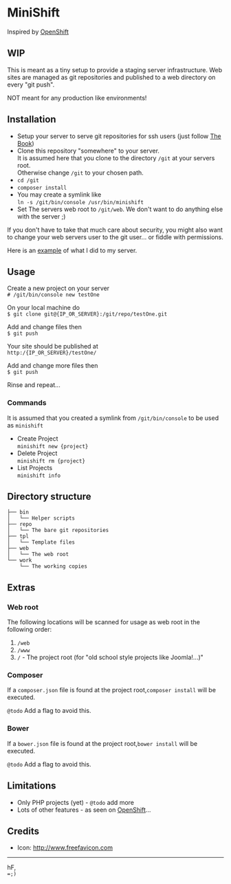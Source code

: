 # MiniShift

Inspired by [OpenShift](https://www.openshift.com/)

## WIP

This is meant as a tiny setup to provide a staging server infrastructure. Web sites are managed as git repositories and published to a web directory on every "git push".

NOT meant for any production like environments!

## Installation

* Setup your server to serve git repositories for ssh users (just follow [The Book](https://git-scm.com/book/en/v2/Git-on-the-Server-Setting-Up-the-Server))
* Clone this repository "somewhere" to your server.<br />
It is assumed here that you clone to the directory `/git` at your servers root.<br />
Otherwise change `/git` to your chosen path.
* `cd /git`
* `composer install`
* You may create a symlink like<br />
  `ln -s /git/bin/console /usr/bin/minishift`
* Set The servers web root to `/git/web`. We don't want to do anything else with the server ;)

If you don't have to take that much care about security, you might also want to change your web servers user to the git user... or fiddle with permissions.

Here is an [example](https://gist.github.com/elkuku/9b1137e9b817e79454e3dbd2f1bd4373) of what I did to my server.

## Usage

Create a new project on your server<br />
`# /git/bin/console new testOne`

On your local machine do<br />
`$ git clone git@{IP_OR_SERVER}:/git/repo/testOne.git`

Add and change files then<br />
`$ git push`

Your site should be published at<br /> 
`http:/{IP_OR_SERVER}/testOne/`

Add and change more files then<br />
`$ git push`

Rinse and repeat...

### Commands
It is assumed that you created a symlink from `/git/bin/console` to be used as `minishift`

* Create Project<br />
`minishift new {project}`
* Delete Project<br />
`minishift rm {project}`
* List Projects<br />
`minishift info`

## Directory structure
```
├── bin
│   └── Helper scripts
├── repo
│   └── The bare git repositories
├── tpl
│   └── Template files
├── web
│   └── The web root
└── work
    └── The working copies
```

## Extras

### Web root

The following locations will be scanned for usage as web root in the following order:

1. `/web`
1. `/www`
1. `/` - The project root (for "old school style projects like Joomla!...)"

### Composer

If a `composer.json` file is found at the project root,`composer install` will be executed.

`@todo` Add a flag to avoid this.

### Bower

If a `bower.json` file is found at the project root,`bower install` will be executed.

`@todo` Add a flag to avoid this.

## Limitations

* Only PHP projects (yet) - `@todo` add more
* Lots of other features - as seen on [OpenShift](https://www.openshift.com/)...

## Credits

* Icon: http://www.freefavicon.com

----

hF,<br />
`=;)`
